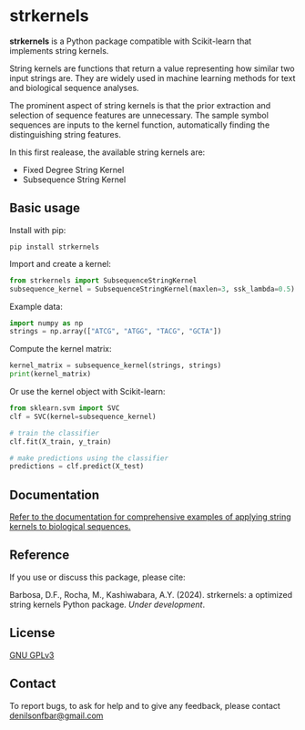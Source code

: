 strkernels
=======
**strkernels** is a Python package compatible with Scikit-learn that implements string kernels.

String kernels are functions that return a value representing how similar two input strings are. They are widely used in machine learning methods for text and biological sequence analyses.

The prominent aspect of string kernels is that the prior extraction and selection of sequence features are unnecessary. The sample symbol sequences are inputs to the kernel function, automatically finding the distinguishing string features.

In this first realease, the available string kernels are:
- Fixed Degree String Kernel
- Subsequence String Kernel


## Basic usage

Install with pip:
```
pip install strkernels
```

Import and create a kernel:
```python
from strkernels import SubsequenceStringKernel
subsequence_kernel = SubsequenceStringKernel(maxlen=3, ssk_lambda=0.5)
```

Example data:
```python
import numpy as np
strings = np.array(["ATCG", "ATGG", "TACG", "GCTA"])
```

Compute the kernel matrix:
```python
kernel_matrix = subsequence_kernel(strings, strings)
print(kernel_matrix)
```

Or use the kernel object with Scikit-learn:
```python
from sklearn.svm import SVC
clf = SVC(kernel=subsequence_kernel)

# train the classifier
clf.fit(X_train, y_train)

# make predictions using the classifier
predictions = clf.predict(X_test)
```
## Documentation

[Refer to the documentation for comprehensive examples of applying string kernels to biological sequences.](docs/index.md)

## Reference

If you use or discuss this package, please cite:

Barbosa, D.F., Rocha, M., Kashiwabara, A.Y. (2024). strkernels: a optimized string kernels Python package. *Under development*. 

## License

[GNU GPLv3](https://www.gnu.org/licenses/gpl-3.0.html)


## Contact

To report bugs, to ask for help and to give any feedback, please contact denilsonfbar@gmail.com
